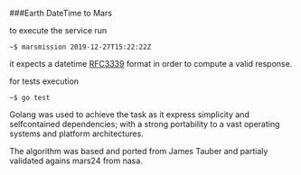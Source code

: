 ###Earth DateTime to Mars

to execute the service run
```
~$ marsmission 2019-12-27T15:22:22Z
```

it expects a datetime [RFC3339](https://tools.ietf.org/html/rfc3339) format in order to compute a valid response.

for tests execution
```
~$ go test
```

Golang was used to achieve the task as it express simplicity and selfcontained dependencies; with a strong portability to a vast
operating systems and platform architectures.

The algorithm was based and ported from James Tauber and partialy validated agains mars24 from nasa.

